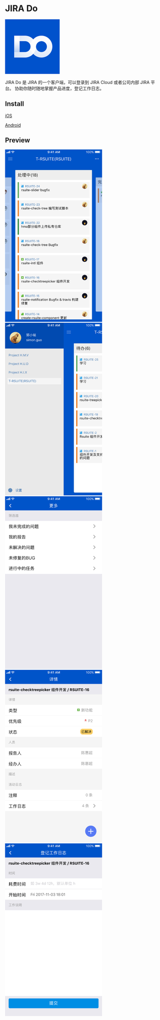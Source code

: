 # JIRA Do

![logo](./resources/logo.png)

JIRA Do 是 JIRA 的一个客户端，可以登录到 JIRA Cloud 或者公司内部 JIRA 平台。
协助你随时随地掌握产品进度，登记工作日志。


## Install

[iOS](https://itunes.apple.com/cn/app/jira-do/id1453143910?mt=8)

[Android](https://github.com/hypers/JiraAgileApp/raw/master/android/release/jira-do.apk)


## Preview

<img src="./resources/preview-1.jpg" width="320" />
<img src="./resources/preview-2.jpg" width="320" />
<img src="./resources/preview-3.jpg" width="320" />
<img src="./resources/preview-4.jpg" width="320" />
<img src="./resources/preview-5.jpg" width="320" />


